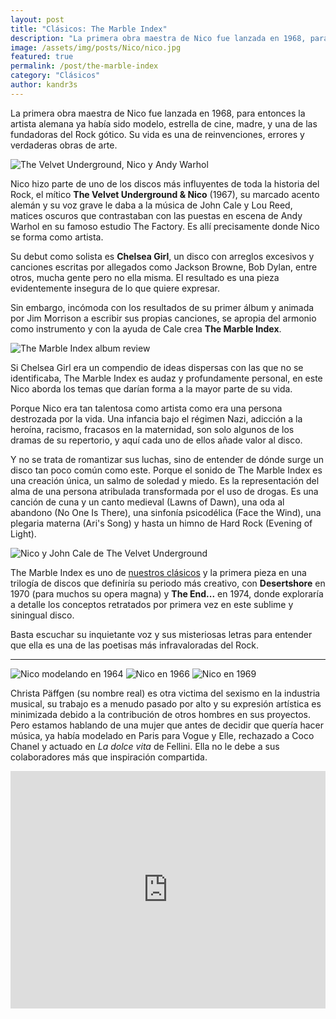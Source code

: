 ```yaml
---
layout: post
title: "Clásicos: The Marble Index"
description: "La primera obra maestra de Nico fue lanzada en 1968, para entonces la artista alemana ya había sido modelo, estrella de cine, madre, y una de las fundadoras del Rock gótico."
image: /assets/img/posts/Nico/nico.jpg
featured: true
permalink: /post/the-marble-index
category: "Clásicos"
author: kandr3s
---
```

La primera obra maestra de Nico fue lanzada en 1968, para entonces la artista alemana ya había sido modelo, estrella de cine, madre, y una de las fundadoras del Rock gótico. Su vida es una de reinvenciones, errores y verdaderas obras de arte.

![The Velvet Underground, Nico y Andy Warhol](/assets/img/posts/Nico/tvu-nico.jpg)

Nico hizo parte de uno de los discos más influyentes de toda la historia del Rock, el mítico **The Velvet Underground & Nico** (1967), su marcado acento alemán y su voz grave le daba a la música de John Cale y Lou Reed, matices oscuros que contrastaban con las puestas en escena de Andy Warhol en su famoso estudio The Factory. Es allí precisamente donde Nico se forma como artista.

Su debut como solista es **Chelsea Girl**, un disco con arreglos excesivos y canciones escritas por allegados como Jackson Browne, Bob Dylan, entre otros, mucha gente pero no ella misma. El resultado es una pieza evidentemente insegura de lo que quiere expresar. 

Sin embargo, incómoda con los resultados de su primer álbum y animada por Jim Morrison a escribir sus propias canciones, se apropia del armonio como instrumento y con la ayuda de Cale crea **The Marble Index**.

![The Marble Index album review](/assets/img/posts/Nico/the-marble-index.jpg)

Si Chelsea Girl era un compendio de ideas dispersas con las que no se identificaba, The Marble Index es audaz y profundamente personal, en este Nico aborda los temas que darían forma a la mayor parte de su vida.

Porque Nico era tan talentosa como artista como era una persona destrozada por la vida. Una infancia bajo el régimen Nazi, adicción a la heroína, racismo, fracasos en la maternidad, son solo algunos de los dramas de su repertorio, y aquí cada uno de ellos añade valor al disco.

Y no se trata de romantizar sus luchas, sino de entender de dónde surge un disco tan poco común como este. Porque el sonido de The Marble Index es una creación única, un salmo de soledad y miedo. Es la representación del alma de una persona atribulada transformada por el uso de drogas. Es una canción de cuna y un canto medieval (Lawns of Dawn), una oda al abandono (No One Is There), una sinfonía psicodélica (Face the Wind), una plegaria materna (Ari's Song) y hasta un himno de Hard Rock (Evening of Light). 

![Nico y John Cale de The Velvet Underground](/assets/img/posts/Nico/nico-cale.png)

The Marble Index es uno de [nuestros clásicos](/clasicos) y la primera pieza en una trilogía de discos que definiría su periodo más creativo, con **Desertshore** en 1970 (para muchos su opera magna) y **The End...** en 1974, donde exploraría a detalle los conceptos retratados por primera vez en este sublime y siningual disco. 

Basta escuchar su inquietante voz y sus misteriosas letras para entender que ella es una de las poetisas más infravaloradas del Rock.

<hr />

<div class="display-gallery">
   <img src="/assets/img/posts/Nico/Nico1.jpg" class="thumbnail" alt="Nico modelando en 1964"/>
   <img src="/assets/img/posts/Nico/Nico2.jpg" class="thumbnail" alt="Nico en 1966" />
    <img src="/assets/img/posts/Nico/Nico3.jpg" class="thumbnail" alt="Nico en 1969" />
</div>

Christa Päffgen (su nombre real) es otra victima del sexismo en la industria musical, su trabajo es a menudo pasado por alto y su expresión artística es minimizada debido a la contribución de otros hombres en sus proyectos. Pero estamos hablando de una mujer que antes de decidir que quería hacer música, ya había modelado en Paris para Vogue y Elle, rechazado a Coco Chanel y actuado en *La dolce vita* de Fellini. Ella no le debe a sus colaboradores más que inspiración compartida. 

<iframe class="embedded" src="https://open.spotify.com/embed/album/48KVIwAePhzIDqv2pURFMY" style="border: 0; width: 100%; height: 380px;" allowfullscreen allow="encrypted-media"></iframe>

